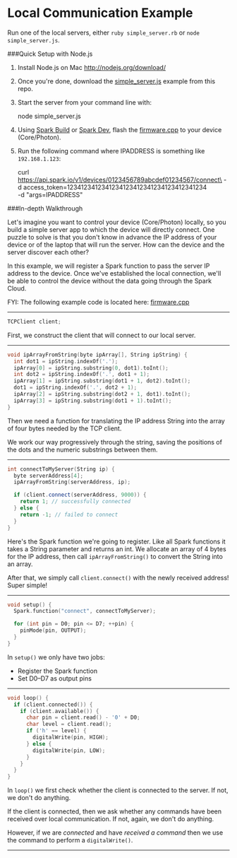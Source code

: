 Local Communication Example
===========================

Run one of the local servers, either `ruby simple_server.rb` or `node simple_server.js`.

###Quick Setup with Node.js

1) Install Node.js on Mac http://nodejs.org/download/

2) Once you're done, download the [simple_server.js](simple_server.js) example from this repo.

3) Start the server from your command line with: 
    
    node simple_server.js

4) Using [Spark Build](https://www.spark.io/build) or [Spark Dev](https://www.spark.io/dev), flash the [firmware.cpp](firmware.cpp) to your device (Core/Photon).

5) Run the following command where IPADDRESS is something like `192.168.1.123`:

    curl https://api.spark.io/v1/devices/0123456789abcdef01234567/connect\
     -d access_token=1234123412341234123412341234123412341234 \
     -d "args=IPADDRESS"


###In-depth Walkthrough

Let's imagine you want to control your device (Core/Photon) locally,
so you build a simple server app to which the device will directly connect.
One puzzle to solve is that you don't know in advance the
IP address of your device or of the laptop that will run the server.
How can the device and the server discover each other?

In this example, we will register a Spark function to pass the
server IP address to the device.  Once we've established the
local connection, we'll be able to control the device without
the data going through the Spark Cloud.

FYI: The following example code is located here: [firmware.cpp](firmware.cpp)

---

```C++
TCPClient client;
```

First, we construct the client that will connect to our local server.

---

```C++
void ipArrayFromString(byte ipArray[], String ipString) {
  int dot1 = ipString.indexOf('.');
  ipArray[0] = ipString.substring(0, dot1).toInt();
  int dot2 = ipString.indexOf('.', dot1 + 1);
  ipArray[1] = ipString.substring(dot1 + 1, dot2).toInt();
  dot1 = ipString.indexOf('.', dot2 + 1);
  ipArray[2] = ipString.substring(dot2 + 1, dot1).toInt();
  ipArray[3] = ipString.substring(dot1 + 1).toInt();
}
```

Then we need a function for translating the IP address String into
the array of four bytes needed by the TCP client.

We work our way progressively through the string, saving the
positions of the dots and the numeric substrings between them.

---

```C++
int connectToMyServer(String ip) {
  byte serverAddress[4];
  ipArrayFromString(serverAddress, ip);

  if (client.connect(serverAddress, 9000)) {
    return 1; // successfully connected
  } else {
    return -1; // failed to connect
  }
}
```

Here's the Spark function we're going to register.
Like all Spark functions it takes a String parameter
and returns an int.  We allocate an array of 4 bytes
for the IP address, then call `ipArrayFromString()`
to convert the String into an array.

After that, we simply call `client.connect()` with the
newly received address! Super simple!

---

```C++
void setup() {
  Spark.function("connect", connectToMyServer);

  for (int pin = D0; pin <= D7; ++pin) {
    pinMode(pin, OUTPUT);
  }
}
```

In `setup()` we only have two jobs:

* Register the Spark function
* Set D0–D7 as output pins

---

```C++
void loop() {
  if (client.connected()) {
    if (client.available()) {
      char pin = client.read() - '0' + D0;
      char level = client.read();
      if ('h' == level) {
        digitalWrite(pin, HIGH);
      } else {
        digitalWrite(pin, LOW);
      }
    }
  }
}
```

In `loop()` we first check whether the client is connected
to the server.  If not, we don't do anything.

If the client is connected, then we ask whether any commands
have been received over local communication.  If not, again,
we don't do anything.

However, if we are *connected* and have *received a command*
then we use the command to perform a `digitalWrite()`.

---

